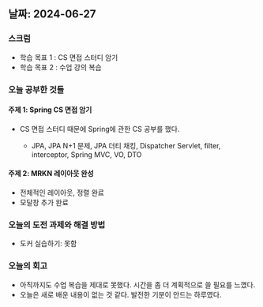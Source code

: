 ## 날짜: 2024-06-27

### 스크럼
- 학습 목표 1 : CS 면접 스터디 암기
- 학습 목표 2 : 수업 강의 복습

### 오늘 공부한 것들
#### 주제 1: Spring CS 면접 암기
- CS 면접 스터디 때문에 Spring에 관한 CS 공부를 했다.

    - JPA, JPA N+1 문제, JPA 더티 채킹, Dispatcher Servlet, filter, interceptor, Spring MVC, VO, DTO

#### 주제 2: MRKN 레이아웃 완성
- 전체적인 레이아웃, 정렬 완료
- 모달창 추가 완료

### 오늘의 도전 과제와 해결 방법
- 도커 실습하기: 못함

### 오늘의 회고
- 아직까지도 수업 복습을 제대로 못했다. 시간을 좀 더 계획적으로 쓸 필요를 느꼈다.
- 오늘은 새로 배운 내용이 없는 것 같다. 발전한 기분이 안드는 하루였다. 
